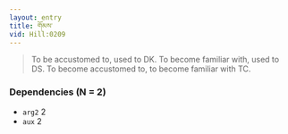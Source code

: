 ```yaml
---
layout: entry
title: གོམས་
vid: Hill:0209
---
```

> To be accustomed to, used to DK\. To become familiar with, used to DS\. To become accustomed to, to become familiar with TC\.


### Dependencies (N = 2)
* `arg2` 2
* `aux` 2
